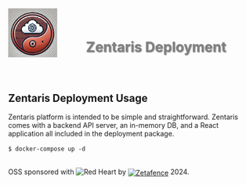 <h1 align="center">
    <img align="left" width="100" height="100" src="../images/zentaris.png" alt="zentaris"/>
    <br />
    <p style="color: #808080; text-shadow: 1px 1px 2px rgba(0, 0, 0, 0.5);">
    Zentaris Deployment
    </p>
</h1>

<br/>

## Zentaris Deployment Usage

Zentaris platform is intended to be simple and straightforward. Zentaris comes with a backend API server, an in-memory DB, and a React application all included in the deployment package.

```
$ docker-compose up -d
```

<br/>OSS sponsored with ![Red Heart](https://img.shields.io/badge/-❤-ff0000?style=for-the-badge) by
    <a href="https://zetafence.com">
    <img align="center" width="85" src="https://img.shields.io/badge/Zetafence-8A2BE2" alt="Zetafence"/></a>
2024.
